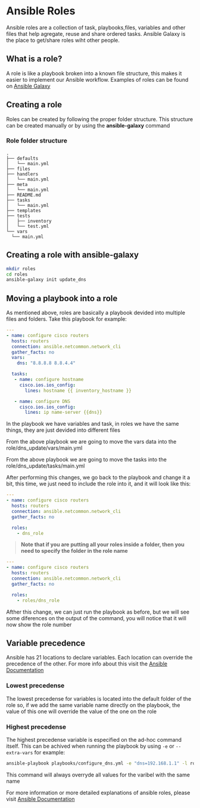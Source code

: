 # Ansible Roles

Ansible roles are a collection of task, playbooks,files, variables and other files that help agregate, reuse and share ordered tasks. Ansible Galaxy is the place to get/share roles wiht other people.

## What is a role?

A role is like a playbook broken into a known file structure, this makes it easier to implement our Ansible workflow. Examples of roles can be found on [Ansible Galaxy](https://galaxy.ansible.com/ansible-network)

## Creating a role

Roles can be created by following the proper folder structure. This structure can be created manually or by using the **ansible-galaxy** command

### Role folder structure

```text
.
├── defaults
│   └── main.yml
├── files
├── handlers
│   └── main.yml
├── meta
│   └── main.yml
├── README.md
├── tasks
│   └── main.yml
├── templates
├── tests
│   ├── inventory
│   └── test.yml
└── vars
  └── main.yml
```

## Creating a role with ansible-galaxy

```bash
mkdir roles
cd roles
ansible-galaxy init update_dns
```

## Moving a playbook into a role

As mentioned above, roles are basically a playbook devided into multiple files and folders. Take this playbook for example:

```yaml
---
- name: configure cisco routers
  hosts: routers
  connection: ansible.netcommon.network_cli
  gather_facts: no
  vars:
    dns: "8.8.8.8 8.8.4.4"

  tasks:
   - name: configure hostname
     cisco.ios.ios_config:
       lines: hostname {{ inventory_hostname }}

   - name: configure DNS
     cisco.ios.ios_config:
       lines: ip name-server {{dns}}
```

In the playbook we have variables and task, in roles we have the same things, they are just devided into different files

From the above playbook we are going to move the vars data into the role/dns_update/vars/main.yml

From the above playbook we are going to move the tasks into the role/dns_update/tasks/main.yml

After performing this changes, we go back to the playbook and change it a bit, this time, we just need to include the role into it, and it will look like this:

```yaml
---
- name: configure cisco routers
  hosts: routers
  connection: ansible.netcommon.network_cli
  gather_facts: no

  roles:
    - dns_role
```

> **Note that if you are putting all your roles inside a folder, then you need to specify the folder in the role name**

```yaml
---
- name: configure cisco routers
  hosts: routers
  connection: ansible.netcommon.network_cli
  gather_facts: no

  roles:
    - roles/dns_role
```

Afther this change, we can just run the playbook as before, but we will see some diferences on the output of the command, you will notice that it will now show the role number

## Variable precedence

Ansible has 21 locations to declare variables. Each location can override the precedence of the other. For more info about this visit the [Ansible Documentation](https://docs.ansible.com/ansible/latest/user_guide/playbooks_variables.html#playbooks-variables)

### Lowest precedense

The lowest precedense for variables is located into the default folder of the role
so, if we add the same variable name directly on the playbook, the value of this one will override the value of the one on the role

### Highest precedense

The highest precedense variable is especified on the ad-hoc command itself. This can be achived when running the playbook by using ``` -e ``` or ``` --extra-vars ``` for example:

``` bash
ansible-playbook playbooks/configure_dns.yml -e "dns=192.168.1.1" -l router1
```

This command will always overryde all values for the varibel with the same name

For more information or more detailed explanations of ansible roles, please visit [Ansible Documentation](https://docs.ansible.com/ansible/latest/network/getting_started/network_roles.html)
